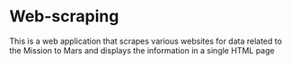 # Web-scraping
This is a web application that scrapes various websites for data related to the Mission to Mars and displays the information in a single HTML page



